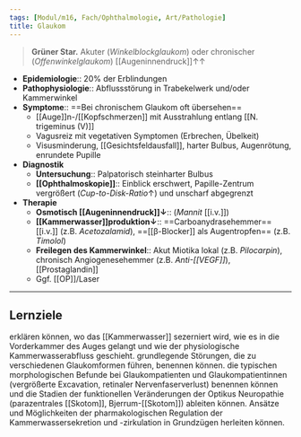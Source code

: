 ```yaml
---
tags: [Modul/m16, Fach/Ophthalmologie, Art/Pathologie]
title: Glaukom
---
```

> **Grüner Star.** Akuter (*Winkelblockglaukom*) oder chronischer (*Offenwinkelglaukom*) [[Augeninnendruck]]↑↑ 
- **Epidemiologie**:: 20% der Erblindungen
- **Pathophysiologie**:: Abflussstörung in Trabekelwerk und/oder Kammerwinkel
- **Symptome**:: ==Bei chronischem Glaukom oft übersehen==
	- [[Auge]]n-/[[Kopfschmerzen]] mit Ausstrahlung entlang [[N. trigeminus (V)]]
	- Vagusreiz mit vegetativen Symptomen (Erbrechen, Übelkeit)
	- Visusminderung, [[Gesichtsfeldausfall]], harter Bulbus, Augenrötung, enrundete Pupille
- **Diagnostik**
	- **Untersuchung**:: Palpatorisch steinharter Bulbus
	- **[[Ophthalmoskopie]]**:: Einblick erschwert, Papille-Zentrum vergrößert (*Cup-to-Disk-Ratio*↑) und unscharf abgegrenzt
- **Therapie**
	- **Osmotisch [[Augeninnendruck]]↓**:: (*Mannit* [[i.v.]])
	- **[[Kammerwasser]]produktion↓**:: ==Carboanydrasehemmer== [[i.v.]] (z.B. *Acetozalamid*), ==[[β-Blocker]] als Augentropfen== (z.B. *Timolol*)
	- **Freilegen des Kammerwinkel**:: Akut Miotika lokal (z.B. *Pilocarpin*), chronisch Angiogenesehemmer (z.B. *Anti-[[VEGF]]*), [[Prostaglandin]]
	- Ggf. [[OP]]/Laser


---
## Lernziele
erklären können, wo das [[Kammerwasser]] sezerniert wird, wie es in die Vorderkammer des Auges gelangt und wie der physiologische Kammerwasserabfluss geschieht.
grundlegende Störungen, die zu verschiedenen Glaukomformen führen, benennen können.
die typischen morphologischen Befunde bei Glaukompatienten und Glaukompatientinnen (vergrößerte Excavation, retinaler Nervenfaserverlust) benennen können und die Stadien der funktionellen Veränderungen der Optikus Neuropathie (parazentrales [[Skotom]], Bjerrum-[[Skotom]]) ableiten können.
Ansätze und Möglichkeiten der pharmakologischen Regulation der Kammerwassersekretion und -zirkulation in Grundzügen herleiten können.

